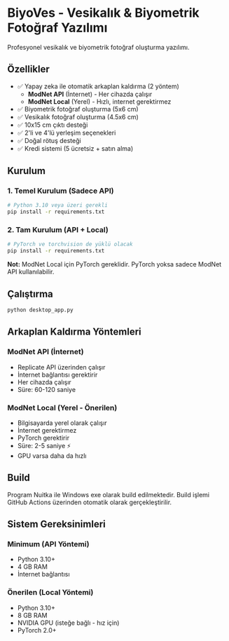 # BiyoVes - Vesikalık & Biyometrik Fotoğraf Yazılımı

Profesyonel vesikalık ve biyometrik fotoğraf oluşturma yazılımı.

## Özellikler

- ✅ Yapay zeka ile otomatik arkaplan kaldırma (2 yöntem)
  - **ModNet API** (İnternet) - Her cihazda çalışır
  - **ModNet Local** (Yerel) - Hızlı, internet gerektirmez
- ✅ Biyometrik fotoğraf oluşturma (5x6 cm)
- ✅ Vesikalık fotoğraf oluşturma (4.5x6 cm)
- ✅ 10x15 cm çıktı desteği
- ✅ 2'li ve 4'lü yerleşim seçenekleri
- ✅ Doğal rötuş desteği
- ✅ Kredi sistemi (5 ücretsiz + satın alma)

## Kurulum

### 1. Temel Kurulum (Sadece API)
```bash
# Python 3.10 veya üzeri gerekli
pip install -r requirements.txt
```

### 2. Tam Kurulum (API + Local)
```bash
# PyTorch ve torchvision de yüklü olacak
pip install -r requirements.txt
```

**Not:** ModNet Local için PyTorch gereklidir. PyTorch yoksa sadece ModNet API kullanılabilir.

## Çalıştırma

```bash
python desktop_app.py
```

## Arkaplan Kaldırma Yöntemleri

### ModNet API (İnternet)
- Replicate API üzerinden çalışır
- İnternet bağlantısı gerektirir
- Her cihazda çalışır
- Süre: 60-120 saniye

### ModNet Local (Yerel - Önerilen)
- Bilgisayarda yerel olarak çalışır
- İnternet gerektirmez
- PyTorch gerektirir
- Süre: 2-5 saniye ⚡
- GPU varsa daha da hızlı

## Build

Program Nuitka ile Windows exe olarak build edilmektedir. Build işlemi GitHub Actions üzerinden otomatik olarak gerçekleştirilir.

## Sistem Gereksinimleri

### Minimum (API Yöntemi)
- Python 3.10+
- 4 GB RAM
- İnternet bağlantısı

### Önerilen (Local Yöntemi)
- Python 3.10+
- 8 GB RAM
- NVIDIA GPU (isteğe bağlı - hız için)
- PyTorch 2.0+
